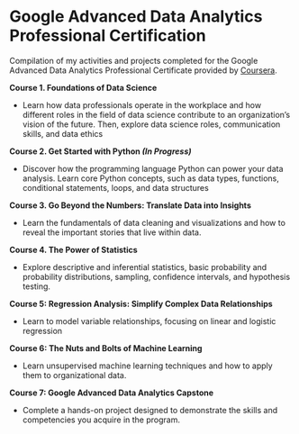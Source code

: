 # Google Advanced Data Analytics Professional Certification
Compilation of my activities and projects completed for the Google Advanced Data Analytics Professional Certificate provided by [Coursera](https://www.coursera.org/professional-certificates/google-advanced-data-analytics).

__Course 1. Foundations of Data Science__
- Learn how data professionals operate in the workplace and how different roles in the field of data science contribute to an organization’s vision of the future. Then, explore data science roles, communication skills, and data ethics


__Course 2. Get Started with Python *(In Progress)*__
-  Discover how the programming language Python can power your data analysis. Learn core Python concepts, such as data types, functions, conditional statements, loops, and data structures


__Course 3. Go Beyond the Numbers: Translate Data into Insights__
- Learn the fundamentals of data cleaning and visualizations and how to reveal the important stories that live within data.


__Course 4. The Power of Statistics__
- Explore descriptive and inferential statistics, basic probability and probability distributions, sampling, confidence intervals, and hypothesis testing.


__Course 5: Regression Analysis: Simplify Complex Data Relationships__
- Learn to model variable relationships, focusing on linear and logistic regression


__Course 6: The Nuts and Bolts of Machine Learning__
- Learn unsupervised machine learning techniques and how to apply them to organizational data. 


__Course 7: Google Advanced Data Analytics Capstone__
- Complete a hands-on project designed to demonstrate the skills and competencies you acquire in the program.
